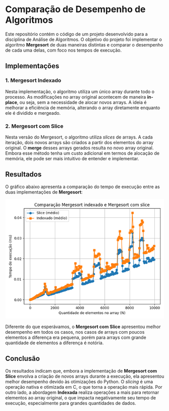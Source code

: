 # Comparação de Desempenho de Algoritmos

Este repositório contém o código de um projeto desenvolvido para a disciplina de Análise de Algoritmos. 
O objetivo do projeto foi implementar o algoritmo **Mergesort** de duas maneiras distintas e comparar 
o desempenho de cada uma delas, com foco nos tempos de execução.

## Implementações

### 1. **Mergesort Indexado**

Nesta implementação, o algoritmo utiliza um único array durante todo o processo. As modificações no array 
original acontecem de maneira **in-place**, ou seja, sem a necessidade de alocar novos arrays. 
A ideia é melhorar a eficiência de memória, alterando o array diretamente enquanto ele é dividido e mergeado.

### 2. **Mergesort com Slice**

Nesta versão do Mergesort, o algoritmo utiliza *slices* de arrays. A cada iteração, dois novos arrays são 
criados a partir dos elementos do array original. O **merge** desses arrays gerados resulta no novo array 
original. Embora esse método tenha um custo adicional em termos de alocação de memória, ele pode ser mais 
intuitivo de entender e implementar.

## Resultados

O gráfico abaixo apresenta a comparação do tempo de execução entre as duas implementações de **Mergesort**:

![Gráfico de comparação dos algoritmos](./graphs/comparacao-mergesort.png)

Diferente do que esperávamos, o **Mergesort com Slice** apresentou melhor desempenho em todos os casos,
nos casos de arrays com poucos elementos a diferença era pequena, porém para arrays com grande quantidade
de elementos a diferença é notória.

## Conclusão

Os resultados indicam que, embora a implementação de **Mergesort com Slice** envolva a criação de novos 
arrays durante a execução, ela apresentou melhor desempenho devido às otimizações do Python. O *slicing* 
é uma operação nativa e otimizada em C, o que torna a operação mais rápida. Por outro lado, 
a abordagem **Indexada** realiza operações a mais para retornar elementos ao array original, o que impacta 
negativamente seu tempo de execução, especialmente para grandes quantidades de dados.
